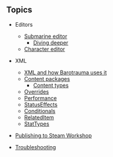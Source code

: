 ---
---
## Topics
- Editors
  - [Submarine editor](Editors/SubmarineEditor.md)
    - [Diving deeper](Editors/SubEditorHex.md)
  - [Character editor](Editors/CharacterEditor.md)

- XML
  - [XML and how Barotrauma uses it](Intro/XML.md)
  - [Content packages](Intro/ContentPackages.md)
    - [Content types](Intro/ContentTypes.md)
  - [Overrides](Intro/Overrides.md)
  - [Performance](Misc/Performance.md)
  - [StatusEffects](Misc/StatusEffect.md)
  - [Conditionals](Misc/Conditional.md)
  - [RelatedItem](Misc/RelatedItem.md)
  - [StatTypes](Misc/StatTypes.md)

- [Publishing to Steam Workshop](Intro/Publishing.md)
- [Troubleshooting](Misc/Troubleshooting.md)
